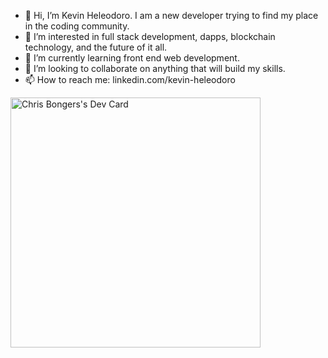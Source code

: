 - 👋 Hi, I’m Kevin Heleodoro. I am a new developer trying to find my place in the coding community. 
- 👀 I’m interested in full stack development, dapps, blockchain technology, and the future of it all. 
- 🌱 I’m currently learning front end web development.
- 💞️ I’m looking to collaborate on anything that will build my skills.
- 📫 How to reach me: linkedin.com/kevin-heleodoro

<a href="https://github.com/Kevin-Heleodoro"><img src="https://github.com/kevin-heleodoro/kevin-heleodoro/devcard.svg" width="400" alt="Chris Bongers's Dev Card"/></a>



<!---
Kevin-Heleodoro/Kevin-Heleodoro is a ✨ special ✨ repository because its `README.md` (this file) appears on your GitHub profile.
You can click the Preview link to take a look at your changes.
--->
